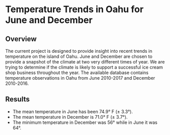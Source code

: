 # Temperature Trends in Oahu for June and December


## Overview
The current project is designed to provide insight into recent trends in temperature on the island of Oahu. June and December are chosen to provide a snapshot of the climate at two very different times of year. We are trying to determine if the climate is likely to support a successful ice cream shop business throughout the year. 
The available database contains temperature observations in Oahu from June 2010-2017 and December 2010-2016.

## Results

- The mean temperature in June has been 74.9° F (± 3.3°).
- The mean temperature in December is 71.0° F (± 3.7°).
- The minimum temperature in December was 56° while in June it was 64°.


